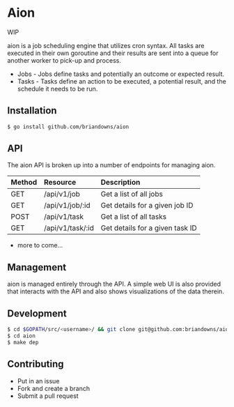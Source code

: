 # Aion

WIP

aion is a job scheduling engine that utilizes cron syntax.  All tasks are executed in their own goroutine and their results are sent into a queue for another worker to pick-up and process.

* Jobs - Jobs define tasks and potentially an outcome or expected result.
* Tasks - Tasks define an action to be executed, a potential result, and the schedule it needs to be run.

## Installation

```bash
$ go install github.com/briandowns/aion
```

## API

The aion API is broken up into a number of endpoints for managing aion.

| Method | Resource         | Description
| :----- | :-------         | :----------
| GET    | /api/v1/job      | Get a list of all jobs
| GET    | /api/v1/job/:id  | Get details for a given job ID
| POST   | /api/v1/task     | Get a list of all tasks
| GET    | /api/v1/task/:id | Get details for a given task ID

* more to come...

## Management 

aion is managed entirely through the API.  A simple web UI is also provided that interacts with the API and also shows visualizations of the data therein.

## Development

```bash
$ cd $GOPATH/src/<username>/ && git clone git@github.com:briandowns/aion.git
$ cd aion
$ make dep
```

## Contributing

* Put in an issue
* Fork and create a branch
* Submit a pull request